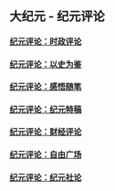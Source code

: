 ## 大纪元 - 纪元评论

#### [纪元评论：时政评论](indexes/nsc1025/README.md?09290330)
#### [纪元评论：以史为鉴](indexes/nsc1028/README.md?09290330)
#### [纪元评论：感悟随笔](indexes/nsc1035/README.md?09290330)
#### [纪元评论：纪元特稿](indexes/nsc424/README.md?09290330)
#### [纪元评论：财经评论](indexes/nsc1026/README.md?09290330)
#### [纪元评论：自由广场](indexes/nsc993/README.md?09290330)
#### [纪元评论：纪元社论](indexes/nsc422/README.md?09290330)
